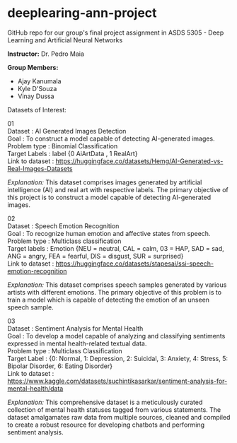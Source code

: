 # deeplearing-ann-project
GitHub repo for our group's final project assignment in ASDS 5305 - Deep Learning and Artificial Neural Networks 

**Instructor:**
Dr. Pedro Maia

**Group Members:**
- Ajay Kanumala
- Kyle D'Souza
- Vinay Dussa

Datasets of Interest:


01\
Dataset 		    : AI Generated Images Detection\
Goal			      : To construct a model capable of detecting AI-generated images.\
Problem type		: Binomial Classification\
Target Labels	  : label {0 AiArtData , 1 RealArt}\
Link to dataset	: https://huggingface.co/datasets/Hemg/AI-Generated-vs-Real-Images-Datasets

*Explanation:* This dataset comprises images generated by artificial intelligence (AI) and real art with respective labels. The primary objective of this project is to construct a model capable of detecting AI-generated images.


02\
Dataset 		    : Speech Emotion Recognition\
Goal			      : To recognize human emotion and affective states from speech.\
Problem type		: Multiclass classification\
Target labels		: Emotion {NEU = neutral, CAL = calm, 03 = HAP, SAD = sad, ANG = angry, FEA = fearful, DIS = disgust, SUR = surprised}\
Link to dataset	: https://huggingface.co/datasets/stapesai/ssi-speech-emotion-recognition

*Explanation:* This dataset comprises speech samples generated by various artists with different emotions. The primary objective of this problem is to train a model which is capable of detecting the emotion of an unseen speech sample.



03\
Dataset 		    : Sentiment Analysis for Mental Health\
Goal			      : To develop a model capable of analyzing and classifying sentiments expressed in mental health-related textual data.\
Problem type		: Multiclass Classification\
Target Label		: {0: Normal, 1: Depression, 2: Suicidal, 3: Anxiety, 4: Stress, 5: Bipolar Disorder, 6: Eating Disorder}\
Link to dataset	: https://www.kaggle.com/datasets/suchintikasarkar/sentiment-analysis-for-mental-health/data


*Explanation:* This comprehensive dataset is a meticulously curated collection of mental health statuses tagged from various statements. The dataset amalgamates raw data from multiple sources, cleaned and compiled to create a robust resource for developing chatbots and performing sentiment analysis.





